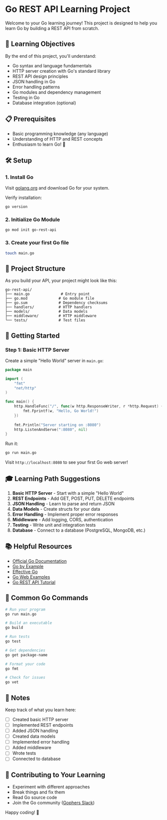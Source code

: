 # Go REST API Learning Project

Welcome to your Go learning journey! This project is designed to help you learn Go by building a REST API from scratch.

## 🎯 Learning Objectives

By the end of this project, you'll understand:
- Go syntax and language fundamentals
- HTTP server creation with Go's standard library
- REST API design principles
- JSON handling in Go
- Error handling patterns
- Go modules and dependency management
- Testing in Go
- Database integration (optional)

## 📋 Prerequisites

- Basic programming knowledge (any language)
- Understanding of HTTP and REST concepts
- Enthusiasm to learn Go! 🚀

## 🛠️ Setup

### 1. Install Go
Visit [golang.org](https://golang.org/downloads/) and download Go for your system.

Verify installation:
```bash
go version
```

### 2. Initialize Go Module
```bash
go mod init go-rest-api
```

### 3. Create your first Go file
```bash
touch main.go
```

## 📁 Project Structure

As you build your API, your project might look like this:
```
go-rest-api/
├── main.go              # Entry point
├── go.mod              # Go module file
├── go.sum              # Dependency checksums
├── handlers/           # HTTP handlers
├── models/             # Data models
├── middleware/         # HTTP middleware
└── tests/              # Test files
```

## 🚀 Getting Started

### Step 1: Basic HTTP Server
Create a simple "Hello World" server in `main.go`:

```go
package main

import (
    "fmt"
    "net/http"
)

func main() {
    http.HandleFunc("/", func(w http.ResponseWriter, r *http.Request) {
        fmt.Fprintf(w, "Hello, Go World!")
    })
    
    fmt.Println("Server starting on :8080")
    http.ListenAndServe(":8080", nil)
}
```

Run it:
```bash
go run main.go
```

Visit `http://localhost:8080` to see your first Go web server!

## 🎓 Learning Path Suggestions

1. **Basic HTTP Server** - Start with a simple "Hello World"
2. **REST Endpoints** - Add GET, POST, PUT, DELETE endpoints
3. **JSON Handling** - Learn to parse and return JSON
4. **Data Models** - Create structs for your data
5. **Error Handling** - Implement proper error responses
6. **Middleware** - Add logging, CORS, authentication
7. **Testing** - Write unit and integration tests
8. **Database** - Connect to a database (PostgreSQL, MongoDB, etc.)

## 📚 Helpful Resources

- [Official Go Documentation](https://golang.org/doc/)
- [Go by Example](https://gobyexample.com/)
- [Effective Go](https://golang.org/doc/effective_go)
- [Go Web Examples](https://gowebexamples.com/)
- [Go REST API Tutorial](https://tutorialedge.net/golang/creating-restful-api-with-golang/)

## 🔧 Common Go Commands

```bash
# Run your program
go run main.go

# Build an executable
go build

# Run tests
go test

# Get dependencies
go get package-name

# Format your code
go fmt

# Check for issues
go vet
```

## 📝 Notes

Keep track of what you learn here:
- [ ] Created basic HTTP server
- [ ] Implemented REST endpoints
- [ ] Added JSON handling
- [ ] Created data models
- [ ] Implemented error handling
- [ ] Added middleware
- [ ] Wrote tests
- [ ] Connected to database

## 🤝 Contributing to Your Learning

- Experiment with different approaches
- Break things and fix them
- Read Go source code
- Join the Go community ([Gophers Slack](https://gophers.slack.com/))

Happy coding! 🎉